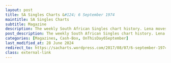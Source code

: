 ```yaml
---
layout: post
title: SA Singles Charts &#124; 6 September 1974
maintitle: SA Singles Charts
subtitle: Magazine
description: The weekly South African Singles chart history. Lena moves down the charts from number 9 to number 17 with Ma! (He’s Making Eyes at Me)
post_description: The weekly South African Singles chart history. Lena moves down the charts from number 9 to number 17 with Ma! (He’s Making Eyes at Me)
categories: [Magazines, Cash-Box, OnThisDay6September]
last_modified_at: 28 June 2024
redirect_to: https://sacharts.wordpress.com/2017/08/07/6-september-1974
class: external-link
---
```


